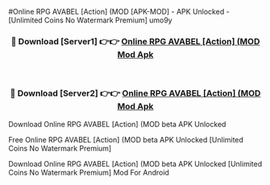 #Online RPG AVABEL [Action] (MOD [APK-MOD] - APK Unlocked - [Unlimited Coins No Watermark Premium] umo9y



<div align="center">

<h3>🔴 Download [Server1] 👉👉 <a href="https://momento.my/?title=Online_RPG_AVABEL_[Action]_(MOD">Online RPG AVABEL [Action] (MOD Mod Apk</a></h3><br>

<h3>🔴 Download [Server2] 👉👉 <a href="https://momento.my/?title=Online_RPG_AVABEL_[Action]_(MOD">Online RPG AVABEL [Action] (MOD Mod Apk</a></h3>
</div>



Download Online RPG AVABEL [Action] (MOD beta APK Unlocked

Free Online RPG AVABEL [Action] (MOD beta APK Unlocked [Unlimited Coins No Watermark Premium]

Download Online RPG AVABEL [Action] (MOD beta APK Unlocked [Unlimited Coins No Watermark Premium] Mod For Android
